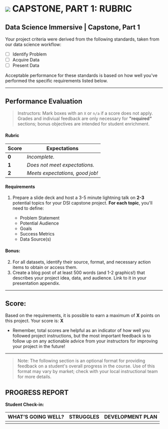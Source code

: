 # ![](https://ga-dash.s3.amazonaws.com/production/assets/logo-9f88ae6c9c3871690e33280fcf557f33.png) CAPSTONE, PART 1: RUBRIC

## Data Science Immersive | Capstone, Part 1			
Your project criteria were derived from the following standards, taken from our data science workflow:

- [ ] Identify Problem
- [ ] Acquire Data
- [ ] Present Data

Acceptable performance for these standards is based on how well you've performed the specific requirements listed below.

---

## Performance Evaluation
> Instructors: Mark boxes with an `X` or `n/a` if a score does not apply. Grades and indiviual feedback are only necessary for **"required"** sections; bonus objectives are intended for student enrichment.

#### Rubric
Score  | Expectations
--- | ---
**0** | _Incomplete._
**1** | _Does not meet expectations._
**2** | _Meets expectations, good job!_


#### Requirements
1. Prepare a slide deck and host a 3-5 minute lightning talk on **2-3** potential topics for your DSI capstone project. **For each topic**, you'll need to define:

   - Problem Statement
   - Potential Audience 
   - Goals
   - Success Metrics
   - Data Source(s)

#### Bonus:
2. For all datasets, identify their source, format, and necessary action items to obtain or access them.
3. Create a blog post of at least 500 words (and 1-2 graphics!) that describes your project idea, data, and audience. Link to it in your presentation appendix.


---

## Score:
Based on the requirements, it is possible to earn a maximum of  **X**  points on this project. Your score is: **X**

- Remember, total scores are helpful as an indicator of how well you followed project instructions, but the most important feedback is to follow up on any actionable advice from your instructors for improving your project in the future!

---

> Note: The following section is an optional format for providing feedback on a student's overall progress in the course. Use of this format may vary by market; check with your local instructional team for more details.

## PROGRESS REPORT
**Student Check-in:**

|WHAT’S GOING WELL?|STRUGGLES|DEVELOPMENT PLAN|
|---|---|---|
| | | |
